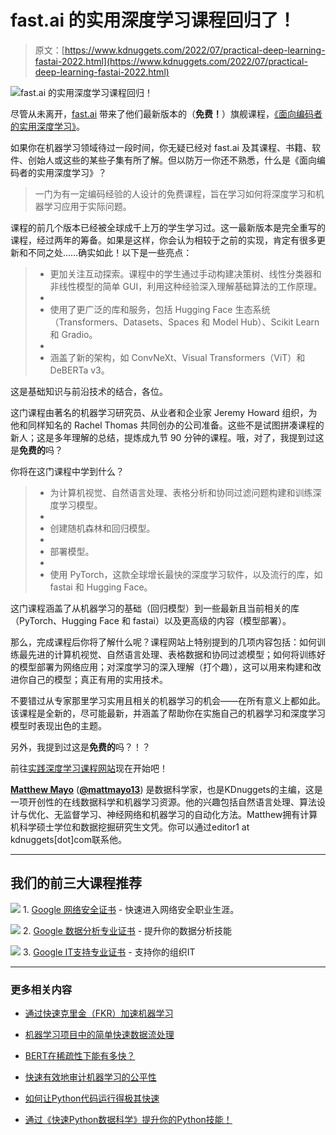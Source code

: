 # fast.ai 的实用深度学习课程回归了！

> 原文：[https://www.kdnuggets.com/2022/07/practical-deep-learning-fastai-2022.html](https://www.kdnuggets.com/2022/07/practical-deep-learning-fastai-2022.html)

![fast.ai 的实用深度学习课程回归！](../Images/7e5c960581ed91ebe0c41f2fe1dac621.png)

尽管从未离开，[fast.ai](https://www.fast.ai/) 带来了他们最新版本的（**免费！**）旗舰课程，[《面向编码者的实用深度学习》](https://course.fast.ai/)。

如果你在机器学习领域待过一段时间，你无疑已经对 fast.ai 及其课程、书籍、软件、创始人或这些的某些子集有所了解。但以防万一你还不熟悉，什么是《面向编码者的实用深度学习》？

> 一门为有一定编码经验的人设计的免费课程，旨在学习如何将深度学习和机器学习应用于实际问题。

课程的前几个版本已经被全球成千上万的学生学习过。这一最新版本是完全重写的课程，经过两年的筹备。如果是这样，你会认为相较于之前的实现，肯定有很多更新和不同之处……确实如此！以下是一些亮点：

> +   更加关注互动探索。课程中的学生通过手动构建决策树、线性分类器和非线性模型的简单 GUI，利用这种经验深入理解基础算法的工作原理。
> +   
> +   使用了更广泛的库和服务，包括 Hugging Face 生态系统（Transformers、Datasets、Spaces 和 Model Hub）、Scikit Learn 和 Gradio。
> +   
> +   涵盖了新的架构，如 ConvNeXt、Visual Transformers（ViT）和 DeBERTa v3。

这是基础知识与前沿技术的结合，各位。

这门课程由著名的机器学习研究员、从业者和企业家 Jeremy Howard 组织，为他和同样知名的 Rachel Thomas 共同创办的公司准备。这些不是试图拼凑课程的新人；这是多年理解的总结，提炼成九节 90 分钟的课程。哦，对了，我提到过这是**免费的**吗？

你将在这门课程中学到什么？

> +   为计算机视觉、自然语言处理、表格分析和协同过滤问题构建和训练深度学习模型。
> +   
> +   创建随机森林和回归模型。
> +   
> +   部署模型。
> +   
> +   使用 PyTorch，这款全球增长最快的深度学习软件，以及流行的库，如 fastai 和 Hugging Face。

这门课程涵盖了从机器学习的基础（回归模型）到一些最新且当前相关的库（PyTorch、Hugging Face 和 fastai）以及更高级的内容（模型部署）。

那么，完成课程后你将了解什么呢？课程网站上特别提到的几项内容包括：如何训练最先进的计算机视觉、自然语言处理、表格数据和协同过滤模型；如何将训练好的模型部署为网络应用；对深度学习的深入理解（打个趣），这可以用来构建和改进你自己的模型；真正有用的实用技术。

不要错过从专家那里学习实用且相关的机器学习的机会——在所有意义上都如此。该课程是全新的，尽可能最新，并涵盖了帮助你在实施自己的机器学习和深度学习模型时表现出色的主题。

另外，我提到过这是**免费的**吗？！？ 

前往[实践深度学习课程网站](https://course.fast.ai/)现在开始吧！

**[Matthew Mayo](https://www.linkedin.com/in/mattmayo13/)** ([**@mattmayo13**](https://twitter.com/mattmayo13)) 是数据科学家，也是KDnuggets的主编，这是一项开创性的在线数据科学和机器学习资源。他的兴趣包括自然语言处理、算法设计与优化、无监督学习、神经网络和机器学习的自动化方法。Matthew拥有计算机科学硕士学位和数据挖掘研究生文凭。你可以通过editor1 at kdnuggets[dot]com联系他。

* * *

## 我们的前三大课程推荐

![](../Images/0244c01ba9267c002ef39d4907e0b8fb.png) 1\. [Google 网络安全证书](https://www.kdnuggets.com/google-cybersecurity) - 快速进入网络安全职业生涯。

![](../Images/e225c49c3c91745821c8c0368bf04711.png) 2\. [Google 数据分析专业证书](https://www.kdnuggets.com/google-data-analytics) - 提升你的数据分析技能

![](../Images/0244c01ba9267c002ef39d4907e0b8fb.png) 3\. [Google IT支持专业证书](https://www.kdnuggets.com/google-itsupport) - 支持你的组织IT

* * *

### 更多相关内容

+   [通过快速克里金（FKR）加速机器学习](https://www.kdnuggets.com/2022/06/vmc-speed-machine-learning-fast-kriging.html)

+   [机器学习项目中的简单快速数据流处理](https://www.kdnuggets.com/2022/11/simple-fast-data-streaming-machine-learning-projects.html)

+   [BERT在稀疏性下能有多快？](https://www.kdnuggets.com/2022/04/fast-bert-go-sparsity.html)

+   [快速有效地审计机器学习的公平性](https://www.kdnuggets.com/2023/01/fast-effective-way-audit-ml-fairness.html)

+   [如何让Python代码运行得极其快速](https://www.kdnuggets.com/2021/06/make-python-code-run-incredibly-fast.html)

+   [通过《快速Python数据科学》提升你的Python技能！](https://www.kdnuggets.com/2022/06/manning-step-python-game-fast-python-data-science.html)
